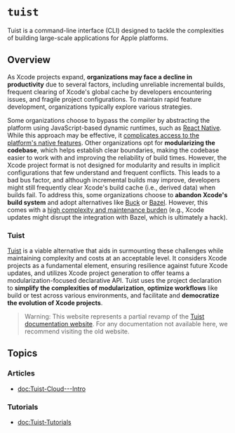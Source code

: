 # ``tuist``

Tuist is a command-line interface (CLI) designed to tackle the complexities of building large-scale applications for Apple platforms.

## Overview

As Xcode projects expand, **organizations may face a decline in productivity** due to several factors, including unreliable incremental builds, frequent clearing of Xcode's global cache by developers encountering issues, and fragile project configurations. To maintain rapid feature development, organizations typically explore various strategies.

Some organizations choose to bypass the compiler by abstracting the platform using JavaScript-based dynamic runtimes, such as [React Native](https://reactnative.dev/). While this approach may be effective, it [complicates access to the platform's native features](https://shopify.engineering/building-app-clip-react-native). Other organizations opt for **modularizing the codebase**, which helps establish clear boundaries, making the codebase easier to work with and improving the reliability of build times. However, the Xcode project format is not designed for modularity and results in implicit configurations that few understand and frequent conflicts. This leads to a bad bus factor, and although incremental builds may improve, developers might still frequently clear Xcode's build cache (i.e., derived data) when builds fail. To address this, some organizations choose to **abandon Xcode's build system** and adopt alternatives like [Buck](https://buck.build/) or [Bazel](https://bazel.build/). However, this comes with a [high complexity and maintenance burden](https://bazel.build/migrate/xcode) (e.g., Xcode updates might disrupt the integration with Bazel, which is ultimately a hack).

### Tuist

[Tuist](https://tuist.io) is a viable alternative that aids in surmounting these challenges while maintaining complexity and costs at an acceptable level. It considers Xcode projects as a fundamental element, ensuring resilience against future Xcode updates, and utilizes Xcode project generation to offer teams a modularization-focused declarative API. Tuist uses the project declaration to **simplify the complexities of modularization**, **optimize workflows** like build or test across various environments, and facilitate and **democratize the evolution of Xcode projects**.

> Warning: This website represents a partial revamp of the [Tuist documentation website](https://docs.tuist.io). For any documentation not available here, we recommend visiting the old website.

## Topics

### Articles

- <doc:Tuist-Cloud---Intro>

### Tutorials

- <doc:Tuist-Tutorials>

